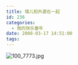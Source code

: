 ```yaml
---
title: 璨儿和外婆在一起
id: 236
categories:
  - 我的快乐童年
date: 2008-03-17 14:51:00
tags:
---
```


![100_7773.jpg](http://www.candreams.com/images/2008/04/100-7773-tn.jpg "100_7773.jpg")